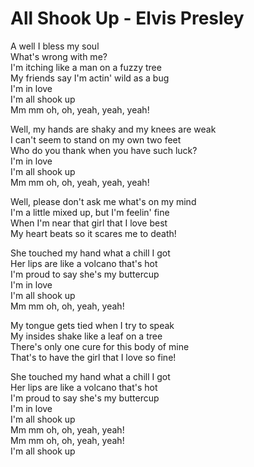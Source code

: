 # All Shook Up - Elvis Presley

A well I bless my soul\
What's wrong with me?\
I'm itching like a man on a fuzzy tree\
My friends say I'm actin' wild as a bug\
I'm in love\
I'm all shook up\
Mm mm oh, oh, yeah, yeah, yeah!

Well, my hands are shaky and my knees are weak\
I can't seem to stand on my own two feet\
Who do you thank when you have such luck?\
I'm in love\
I'm all shook up\
Mm mm oh, oh, yeah, yeah, yeah!

Well, please don't ask me what's on my mind\
I'm a little mixed up, but I'm feelin' fine\
When I'm near that girl that I love best\
My heart beats so it scares me to death!

She touched my hand what a chill I got\
Her lips are like a volcano that's hot\
I'm proud to say she's my buttercup\
I'm in love\
I'm all shook up\
Mm mm oh, oh, yeah, yeah!

My tongue gets tied when I try to speak\
My insides shake like a leaf on a tree\
There's only one cure for this body of mine\
That's to have the girl that I love so fine!

She touched my hand what a chill I got\
Her lips are like a volcano that's hot\
I'm proud to say she's my buttercup\
I'm in love\
I'm all shook up\
Mm mm oh, oh, yeah, yeah!\
Mm mm oh, oh, yeah, yeah!\
I'm all shook up
